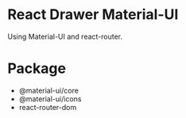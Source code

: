 # React Drawer Material-UI
Using Material-UI and react-router.

# Package
- @material-ui/core
- @material-ui/icons
- react-router-dom
